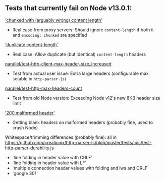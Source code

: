 ## Tests that currently fail on Node v13.0.1:

['chunked with (arguably wrong) content length'](https://github.com/creationix/http-parser-js/blob/master/tests/iojs/test-http-parser-durability.js#L1306-L1345)
* Real case from proxy servers: Should ignore `content-length` if both it and `encoding: chunked` are specified

['duplicate content-length'](https://github.com/creationix/http-parser-js/blob/master/tests/iojs/test-http-parser-durability.js#L220-L245)
* Real case: Allow duplicate (but identical) `content-length` headers

[parallel/test-http-client-max-header-size_increased](https://github.com/creationix/http-parser-js/tree/master/tests/parallel/test-http-client-max-header-size_increased)
* Test from actual user issue: Extra large headers (configurable max setable in `http-parser-js`)

[parallel/test-http-max-headers-count](https://github.com/creationix/http-parser-js/tree/master/tests/parallel/test-http-max-headers-count)
* Test from old Node version: Exceeding Node v12's new 8KB header size limit

['200 malformed header'](https://github.com/creationix/http-parser-js/blob/master/tests/iojs/test-http-parser-durability.js#L1276-L1305)
* Getting blank headers on malformed headers (probably fine, used to crash Node)


Whitespace/trimming differences (probably fine): all in https://github.com/creationix/http-parser-js/blob/master/tests/iojs/test-http-parser-durability.js
* 'line folding in header value with CRLF'
* 'line folding in header value with LF'
* 'multiple connection header values with folding and lws and CRLF'
* 'google 301'
